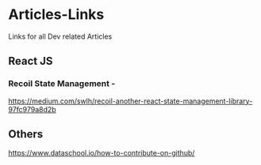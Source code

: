 # Articles-Links
Links for all Dev related Articles

## React JS

### Recoil State Management -

https://medium.com/swlh/recoil-another-react-state-management-library-97fc979a8d2b

## Others

https://www.dataschool.io/how-to-contribute-on-github/
